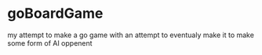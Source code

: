 # goBoardGame
my attempt to make a go game with an attempt to eventualy make it to make some form of AI oppenent  
